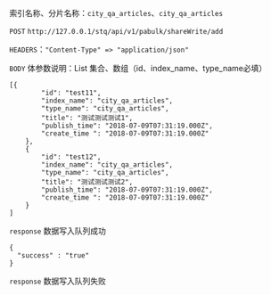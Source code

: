 索引名称、分片名称：`city_qa_articles`、`city_qa_articles`  

`POST` `http://127.0.0.1/stq/api/v1/pabulk/shareWrite/add`

`HEADERS`：`"Content-Type" => "application/json"`

`BODY` 体参数说明：List 集合、数组（id、index_name、type_name必填）

```
[{
		"id": "test11",
		"index_name": "city_qa_articles",
		"type_name": "city_qa_articles",
		"title": "测试测试测试1",
		"publish_time": "2018-07-09T07:31:19.000Z",
		"create_time ": "2018-07-09T07:31:19.000Z"
	},
	{
		"id": "test12",
		"index_name": "city_qa_articles",
		"type_name": "city_qa_articles",
		"title": "测试测试测试2",
		"publish_time": "2018-07-09T07:31:19.000Z",
		"create_time ": "2018-07-09T07:31:19.000Z"
	}
]
```

`response` 数据写入队列成功

```
{
  "success" : "true"
}
```

`response` 数据写入队列失败


